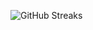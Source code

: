 ![GitHub Streaks](https://github-streaks-mqc9.onrender.com/streak/happilli/image?theme=midnight&cache_bust=1742931330)
